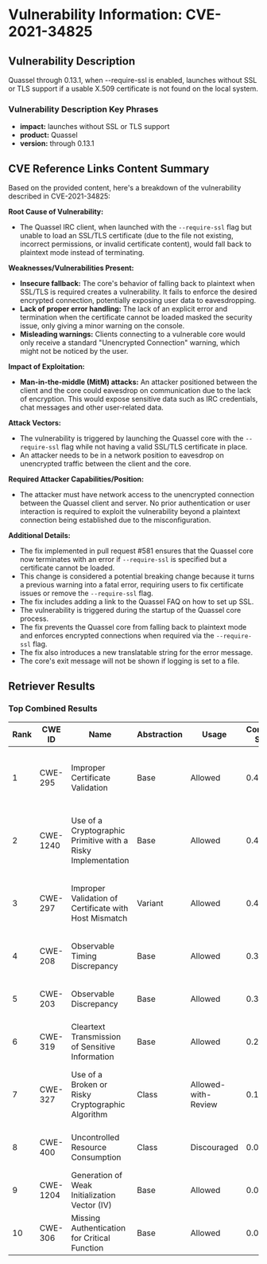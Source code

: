 # Vulnerability Information: CVE-2021-34825

## Vulnerability Description
Quassel through 0.13.1, when --require-ssl is enabled, launches without SSL or TLS support if a usable X.509 certificate is not found on the local system.

### Vulnerability Description Key Phrases
- **impact:** launches without SSL or TLS support
- **product:** Quassel
- **version:** through 0.13.1

## CVE Reference Links Content Summary
Based on the provided content, here's a breakdown of the vulnerability described in CVE-2021-34825:

**Root Cause of Vulnerability:**

- The Quassel IRC client, when launched with the `--require-ssl` flag but unable to load an SSL/TLS certificate (due to the file not existing, incorrect permissions, or invalid certificate content), would fall back to plaintext mode instead of terminating.

**Weaknesses/Vulnerabilities Present:**

- **Insecure fallback:** The core's behavior of falling back to plaintext when SSL/TLS is required creates a vulnerability. It fails to enforce the desired encrypted connection, potentially exposing user data to eavesdropping.
- **Lack of proper error handling:** The lack of an explicit error and termination when the certificate cannot be loaded masked the security issue, only giving a minor warning on the console.
- **Misleading warnings:** Clients connecting to a vulnerable core would only receive a standard "Unencrypted Connection" warning, which might not be noticed by the user.

**Impact of Exploitation:**

- **Man-in-the-middle (MitM) attacks:** An attacker positioned between the client and the core could eavesdrop on communication due to the lack of encryption. This would expose sensitive data such as IRC credentials, chat messages and other user-related data.

**Attack Vectors:**

- The vulnerability is triggered by launching the Quassel core with the `--require-ssl` flag while not having a valid SSL/TLS certificate in place.
- An attacker needs to be in a network position to eavesdrop on unencrypted traffic between the client and the core.

**Required Attacker Capabilities/Position:**

- The attacker must have network access to the unencrypted connection between the Quassel client and server. No prior authentication or user interaction is required to exploit the vulnerability beyond a plaintext connection being established due to the misconfiguration.

**Additional Details:**

- The fix implemented in pull request #581 ensures that the Quassel core now terminates with an error if `--require-ssl` is specified but a certificate cannot be loaded.
- This change is considered a potential breaking change because it turns a previous warning into a fatal error, requiring users to fix certificate issues or remove the `--require-ssl` flag.
- The fix includes adding a link to the Quassel FAQ on how to set up SSL.
- The vulnerability is triggered during the startup of the Quassel core process.
- The fix prevents the Quassel core from falling back to plaintext mode and enforces encrypted connections when required via the `--require-ssl` flag.
- The fix also introduces a new translatable string for the error message.
- The core's exit message will not be shown if logging is set to a file.

## Retriever Results

### Top Combined Results

| Rank | CWE ID | Name | Abstraction | Usage | Combined Score | Retrievers | Individual Scores |
|------|--------|------|-------------|-------|---------------|------------|-------------------|
| 1 | CWE-295 | Improper Certificate Validation | Base | Allowed | 0.4305 | dense, sparse, graph | dense: 0.359, sparse: 0.044, graph: 0.631 |
| 2 | CWE-1240 | Use of a Cryptographic Primitive with a Risky Implementation | Base | Allowed | 0.4163 | dense, sparse, graph | dense: 0.360, sparse: 0.037, graph: 0.601 |
| 3 | CWE-297 | Improper Validation of Certificate with Host Mismatch | Variant | Allowed | 0.4033 | dense, sparse, graph | dense: 0.377, sparse: 0.036, graph: 0.636 |
| 4 | CWE-208 | Observable Timing Discrepancy | Base | Allowed | 0.3785 | sparse, graph | sparse: 0.037, graph: 1.000 |
| 5 | CWE-203 | Observable Discrepancy | Base | Allowed | 0.3287 | sparse, graph | sparse: 0.039, graph: 0.857 |
| 6 | CWE-319 | Cleartext Transmission of Sensitive Information | Base | Allowed | 0.2385 | sparse, graph | sparse: 0.055, graph: 0.579 |
| 7 | CWE-327 | Use of a Broken or Risky Cryptographic Algorithm | Class | Allowed-with-Review | 0.1915 | dense, sparse, graph | dense: 0.338, sparse: 0.044, graph: 0.368 |
| 8 | CWE-400 | Uncontrolled Resource Consumption | Class | Discouraged | 0.0783 | sparse, graph | sparse: 0.040, graph: 0.426 |
| 9 | CWE-1204 | Generation of Weak Initialization Vector (IV) | Base | Allowed | 0.0217 | sparse | sparse: 0.038 |
| 10 | CWE-306 | Missing Authentication for Critical Function | Base | Allowed | 0.0216 | sparse | sparse: 0.038 |

